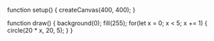function setup() {
  createCanvas(400, 400);
}

function draw() {
  background(0);
  fill(255);
  for(let x = 0; x < 5; x += 1) {
    circle(20 * x, 20, 5);
  }
}